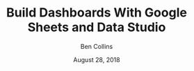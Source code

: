 ---
date: August 28, 2018
title: Build Dashboards With Google Sheets and Data Studio
author: Ben Collins
link: https://courses.benlcollins.com/p/dashboards
description: Everything you need to know about building beautiful business and marketing dashboards to help you make key decisions in real-time. If you'd like to receive a location-based discount for this course, please email Ben.
image: "build-dashboards-google-sheets-data-studio.png"
tags:
- courses
- 'data science'
- 'google sheets'
- 'data analysis'
---